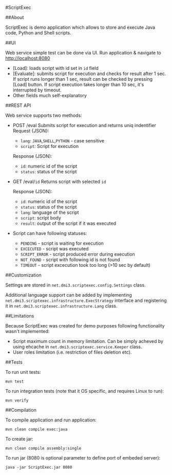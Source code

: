 #ScriptExec

##About

ScriptExec is demo application which allows to store and execute Java code, Python and Shell scripts. 

##UI

Web service simple test can be done via UI. Run application & navigate to <http://localhost:8080>

* [Load]: loads script with id set in `id` field
* [Evaluate]: submits script for execution and checks for result after 1 sec. If script runs longer than 1 sec, result can be checked by pressing [Load] button. If script execution takes longer than 10 sec, it's interrupted by timeout.
* Other fields much self-explanatory 

##REST API

Web service supports two methods: 

* POST /eval
  Submits script for execution and returns uniq indentifier
  Request {JSON}:
  * `lang`: `JAVA`,`SHELL`,`PYTHON` - case sensitive
  * `script`: Script for execution

  Response (JSON):
  * `id`: numeric id of the script
  * `status`: status of the script

* GET /eval/`id`
  Returns script with selected `id`

    Response (JSON):
  * `id`: numeric id of the script
  * `status`: status of the script
  * `lang`: language of the script
  * `script`: script body
  * `result`: output of the script if it was executed

* Script can have following statuses:
  * `PENDING` - script is waiting for execution
  * `EXCECUTED` - script was executed 
  * `SCRIPT_ERROR` - script produced error during execution
  * `NOT_FOUND` - script with following id is not found
  * `TIMEOUT` - script excecution took too long (>10 sec by default)

##Customization

Settings are stored in `net.dmi3.scriptexec.config.Settings` class.

Additional language support can be added by implementing `net.dmi3.scriptexec.infrastructure.ExecStrategy` interface and registering it in `net.dmi3.scriptexec.infrastructure.Lang` class.

##Limitations

Because ScriptExec was created for demo purposes following functionality wasn't implemented:

* Script maximum count in memory limitation. Can be simply acheved by using ehcache in `net.dmi3.scriptexec.service.Keeper` class.
* User roles limitation (i.e. restriction of files deletion etc).

##Tests

To run unit tests:

    mvn test

To run integration tests (note that it OS specific, and requires Linux to run):

    mvn verify

##Compilation

To compile application and run application:

    mvn clean compile exec:java

To create jar:

    mvn clean compile assembly:single

To run jar (8080 is optional parameter to define port of embeded server):     

    java -jar ScriptExec.jar 8080 

